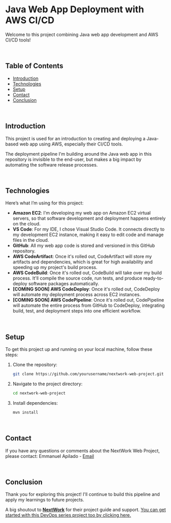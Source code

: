 # Java Web App Deployment with AWS CI/CD

Welcome to this project combining Java web app development and AWS CI/CD tools!

<br>

## Table of Contents
- [Introduction](#introduction)
- [Technologies](#technologies)
- [Setup](#setup)
- [Contact](#contact)
- [Conclusion](#conclusion)

<br>

## Introduction
This project is used for an introduction to creating and deploying a Java-based web app using AWS, especially their CI/CD tools.

The deployment pipeline I'm building around the Java web app in this repository is invisible to the end-user, but makes a big impact by automating the software release processes.

<br>

## Technologies
Here’s what I’m using for this project:

- **Amazon EC2**: I'm developing my web app on Amazon EC2 virtual servers, so that software development and deployment happens entirely on the cloud.
- **VS Code**: For my IDE, I chose Visual Studio Code. It connects directly to my development EC2 instance, making it easy to edit code and manage files in the cloud.
- **GitHub**: All my web app code is stored and versioned in this GitHub repository.
- **AWS CodeArtifact**: Once it's rolled out, CodeArtifact will store my artifacts and dependencies, which is great for high availability and speeding up my project's build process.
- **AWS CodeBuild**: Once it's rolled out, CodeBuild will take over my build process. It'll compile the source code, run tests, and produce ready-to-deploy software packages automatically.
- **[COMING SOON] AWS CodeDeploy**: Once it's rolled out, CodeDeploy will automate my deployment process across EC2 instances.
- **[COMING SOON] AWS CodePipeline**: Once it's rolled out, CodePipeline will automate the entire process from GitHub to CodeDeploy, integrating build, test, and deployment steps into one efficient workflow.


<br>

## Setup
To get this project up and running on your local machine, follow these steps:

1. Clone the repository:
    ```bash
    git clone https://github.com/yourusername/nextwork-web-project.git
    ```
2. Navigate to the project directory:
    ```bash
    cd nextwork-web-project
    ```
3. Install dependencies:
    ```bash
    mvn install
    ```

<br>

## Contact
If you have any questions or comments about the NextWork Web Project, please contact:
Emmanuel Apilado - [Email](apilado.emmanuel18@gmail.com)

<br>

## Conclusion
Thank you for exploring this project! I'll continue to build this pipeline and apply my learnings to future projects.

A big shoutout to **[NextWork](https://learn.nextwork.org/app)** for their project guide and support. [You can get started with this DevOps series project too by clicking here.](https://learn.nextwork.org/projects/aws-devops-vscode?track=high)


